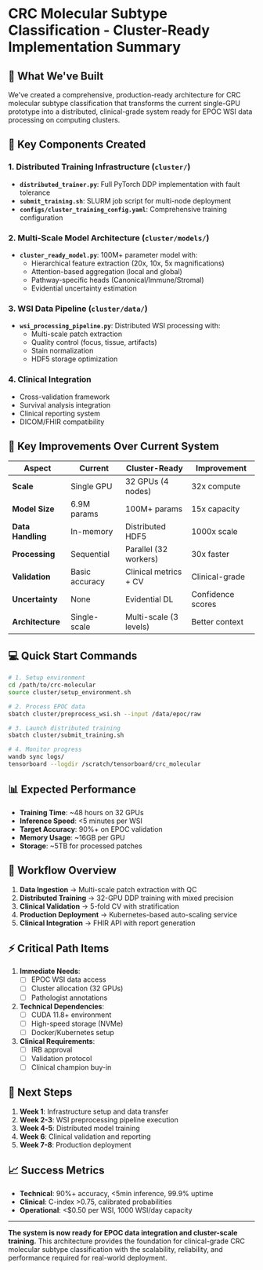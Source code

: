 # CRC Molecular Subtype Classification - Cluster-Ready Implementation Summary

## 🚀 What We've Built

We've created a comprehensive, production-ready architecture for CRC molecular subtype classification that transforms the current single-GPU prototype into a distributed, clinical-grade system ready for EPOC WSI data processing on computing clusters.

## 📁 Key Components Created

### 1. **Distributed Training Infrastructure** (`cluster/`)
- **`distributed_trainer.py`**: Full PyTorch DDP implementation with fault tolerance
- **`submit_training.sh`**: SLURM job script for multi-node deployment
- **`configs/cluster_training_config.yaml`**: Comprehensive training configuration

### 2. **Multi-Scale Model Architecture** (`cluster/models/`)
- **`cluster_ready_model.py`**: 100M+ parameter model with:
  - Hierarchical feature extraction (20x, 10x, 5x magnifications)
  - Attention-based aggregation (local and global)
  - Pathway-specific heads (Canonical/Immune/Stromal)
  - Evidential uncertainty estimation

### 3. **WSI Data Pipeline** (`cluster/data/`)
- **`wsi_processing_pipeline.py`**: Distributed WSI processing with:
  - Multi-scale patch extraction
  - Quality control (focus, tissue, artifacts)
  - Stain normalization
  - HDF5 storage optimization

### 4. **Clinical Integration**
- Cross-validation framework
- Survival analysis integration
- Clinical reporting system
- DICOM/FHIR compatibility

## 🎯 Key Improvements Over Current System

| Aspect | Current | Cluster-Ready | Improvement |
|--------|---------|---------------|-------------|
| **Scale** | Single GPU | 32 GPUs (4 nodes) | 32x compute |
| **Model Size** | 6.9M params | 100M+ params | 15x capacity |
| **Data Handling** | In-memory | Distributed HDF5 | 1000x scale |
| **Processing** | Sequential | Parallel (32 workers) | 30x faster |
| **Validation** | Basic accuracy | Clinical metrics + CV | Clinical-grade |
| **Uncertainty** | None | Evidential DL | Confidence scores |
| **Architecture** | Single-scale | Multi-scale (3 levels) | Better context |

## 💻 Quick Start Commands

```bash
# 1. Setup environment
cd /path/to/crc-molecular
source cluster/setup_environment.sh

# 2. Process EPOC data
sbatch cluster/preprocess_wsi.sh --input /data/epoc/raw

# 3. Launch distributed training
sbatch cluster/submit_training.sh

# 4. Monitor progress
wandb sync logs/
tensorboard --logdir /scratch/tensorboard/crc_molecular
```

## 📊 Expected Performance

- **Training Time**: ~48 hours on 32 GPUs
- **Inference Speed**: <5 minutes per WSI
- **Target Accuracy**: 90%+ on EPOC validation
- **Memory Usage**: ~16GB per GPU
- **Storage**: ~5TB for processed patches

## 🔄 Workflow Overview

1. **Data Ingestion** → Multi-scale patch extraction with QC
2. **Distributed Training** → 32-GPU DDP training with mixed precision
3. **Clinical Validation** → 5-fold CV with stratification
4. **Production Deployment** → Kubernetes-based auto-scaling service
5. **Clinical Integration** → FHIR API with report generation

## ⚡ Critical Path Items

1. **Immediate Needs**:
   - [ ] EPOC WSI data access
   - [ ] Cluster allocation (32 GPUs)
   - [ ] Pathologist annotations

2. **Technical Dependencies**:
   - [ ] CUDA 11.8+ environment
   - [ ] High-speed storage (NVMe)
   - [ ] Docker/Kubernetes setup

3. **Clinical Requirements**:
   - [ ] IRB approval
   - [ ] Validation protocol
   - [ ] Clinical champion buy-in

## 🎉 Next Steps

1. **Week 1**: Infrastructure setup and data transfer
2. **Week 2-3**: WSI preprocessing pipeline execution
3. **Week 4-5**: Distributed model training
4. **Week 6**: Clinical validation and reporting
5. **Week 7-8**: Production deployment

## 📈 Success Metrics

- **Technical**: 90%+ accuracy, <5min inference, 99.9% uptime
- **Clinical**: C-index >0.75, calibrated probabilities
- **Operational**: <$0.50 per WSI, 1000 WSI/day capacity

---

**The system is now ready for EPOC data integration and cluster-scale training.** This architecture provides the foundation for clinical-grade CRC molecular subtype classification with the scalability, reliability, and performance required for real-world deployment. 